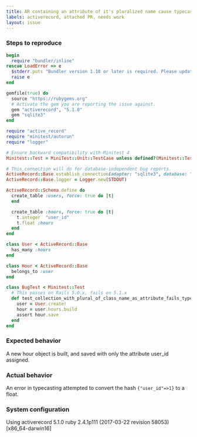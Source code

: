 ```yaml
---
title: AR containing an attribute of it's pluralized name cause typecasting exceptions.
labels: activerecord, attached PR, needs work
layout: issue
---
```


### Steps to reproduce
```ruby
begin
  require "bundler/inline"
rescue LoadError => e
  $stderr.puts "Bundler version 1.10 or later is required. Please update your Bundler"
  raise e
end

gemfile(true) do
  source "https://rubygems.org"
  # Activate the gem you are reporting the issue against.
  gem "activerecord", "5.1.0"
  gem "sqlite3"
end

require "active_record"
require "minitest/autorun"
require "logger"

# Ensure backward compatibility with Minitest 4
Minitest::Test = MiniTest::Unit::TestCase unless defined?(Minitest::Test)

# This connection will do for database-independent bug reports.
ActiveRecord::Base.establish_connection(adapter: "sqlite3", database: ":memory:")
ActiveRecord::Base.logger = Logger.new(STDOUT)

ActiveRecord::Schema.define do
  create_table :users, force: true do |t|
  end

  create_table :hours, force: true do |t|
    t.integer  "user_id"
    t.float :hours
  end
end

class User < ActiveRecord::Base
  has_many :hours
end

class Hour < ActiveRecord::Base
  belongs_to :user
end

class BugTest < Minitest::Test
  # This passes on Rails 5.0.x, fails on 5.1.x
  def test_collection_with_plural_of_class_name_as_attribute_fails_typecasting
    user = User.create!
    hour = user.hours.build
    assert hour.save
  end
end
```
### Expected behavior
A new hour object is built, and saved with only the attribute user_id assigned.

### Actual behavior
An error in typecasting attempted to convert the hash `{"user_id"=>1}` to a float.

### System configuration
Using activerecord 5.1.0
ruby 2.4.1p111 (2017-03-22 revision 58053) [x86_64-darwin16]

